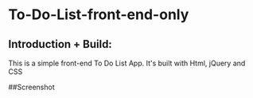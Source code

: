 # To-Do-List-front-end-only
## Introduction + Build:
This is a simple front-end To Do List App.
It's built with Html, jQuery and CSS

##Screenshot
